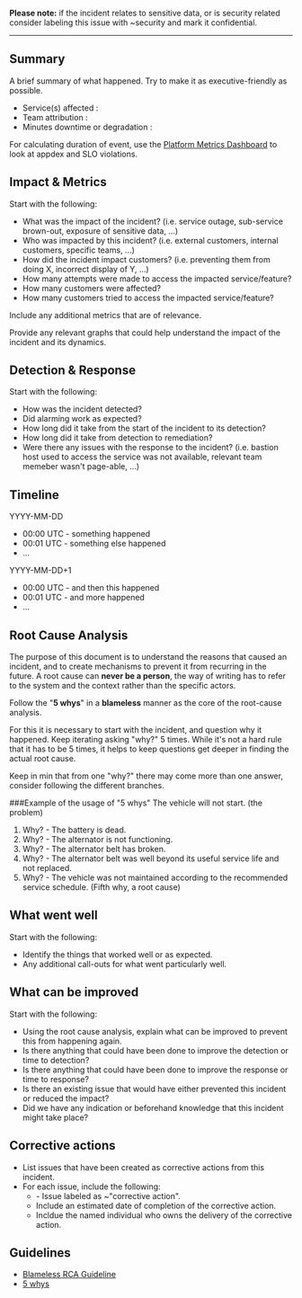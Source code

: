 
**Please note:** if the incident relates to sensitive data, or is security related consider
labeling this issue with ~security and mark it confidential.
***

## Summary

A brief summary of what happened. Try to make it as executive-friendly as possible.

- Service(s) affected :
- Team attribution : 
- Minutes downtime or degradation : 

For calculating duration of event, use the [Platform Metrics Dashboard](https://dashboards.gitlab.net/d/ZUei7TkWz/platform-metrics?orgId=1) to look at appdex and SLO violations.

## Impact & Metrics

Start with the following:

- What was the impact of the incident? (i.e. service outage, sub-service brown-out, exposure of sensitive data, ...)
- Who was impacted by this incident? (i.e. external customers, internal customers, specific teams, ...)
- How did the incident impact customers? (i.e. preventing them from doing X, incorrect display of Y, ...)
- How many attempts were made to access the impacted service/feature?
- How many customers were affected?
- How many customers tried to access the impacted service/feature?

Include any additional metrics that are of relevance.

Provide any relevant graphs that could help understand the impact of the incident and its dynamics.


## Detection & Response

Start with the following:

- How was the incident detected?
- Did alarming work as expected?
- How long did it take from the start of the incident to its detection?
- How long did it take from detection to remediation?
- Were there any issues with the response to the incident? (i.e. bastion host used to access the service was not available, relevant team memeber wasn't page-able, ...)

## Timeline

YYYY-MM-DD

- 00:00 UTC - something happened
- 00:01 UTC - something else happened
- ...

YYYY-MM-DD+1

- 00:00 UTC - and then this happened
- 00:01 UTC - and more happened
- ...


## Root Cause Analysis

The purpose of this document is to understand the reasons that caused an incident, and to create mechanisms to prevent it from recurring in the future. A root cause can **never be a person**, the way of writing has to refer to the system and the context rather than the specific actors.

Follow the "**5 whys**" in a **blameless** manner as the core of the root-cause analysis.

For this it is necessary to start with the incident, and question why it happened. Keep iterating asking "why?" 5 times. While it's not a hard rule that it has to be 5 times, it helps to keep questions get deeper in finding the actual root cause. 

Keep in min that from one "why?" there may come more than one answer, consider following the different branches.

###Example of the usage of "5 whys"
The vehicle will not start. (the problem)

1. Why? - The battery is dead. 
2. Why? - The alternator is not functioning.
3. Why? - The alternator belt has broken.
4. Why? - The alternator belt was well beyond its useful service life and not replaced. 
5. Why? - The vehicle was not maintained according to the recommended service schedule. (Fifth why, a root cause)

## What went well

Start with the following:

- Identify the things that worked well or as expected.
- Any additional call-outs for what went particularly well.

## What can be improved

Start with the following:

- Using the root cause analysis, explain what can be improved to prevent this from happening again.
- Is there anything that could have been done to improve the detection or time to detection?
- Is there anything that could have been done to improve the response or time to response?
- Is there an existing issue that would have either prevented this incident or reduced the impact?
- Did we have any indication or beforehand knowledge that this incident might take place?


## Corrective actions

- List issues that have been created as corrective actions from this incident.
- For each issue, include the following:
    - <Bare Issue link> - Issue labeled as ~"corrective action".
    - Include an estimated date of completion of the corrective action.
    - Incldue the named individual who owns the delivery of the corrective action.


## Guidelines

* [Blameless RCA Guideline](https://about.gitlab.com/handbook/infrastructure/#rca)
* [5 whys](https://en.wikipedia.org/wiki/5_Whys)

